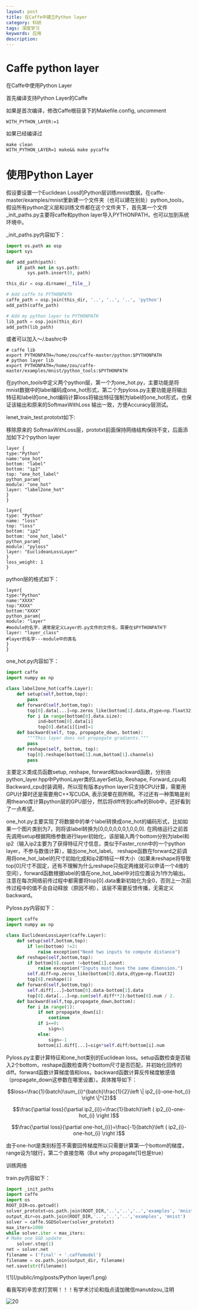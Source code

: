 ```yaml
---
layout: post
title: 在Caffe中建立Python layer
category: 科研
tags: 深度学习
keywords: 应用
description: 
---
```


# Caffe python layer

在Caffe中使用Python Layer

首先编译支持Python Layer的Caffe 

如果是首次编译，修改Caffe根目录下的Makefile.config, uncomment

```
WITH_PYTHON_LAYER:=1
```

如果已经编译过

```Shell
make clean
WITH_PYTHON_LAYER=1 make&& make pycaffe
```

# 使用Python Layer

假设要设置一个Euclidean Loss的Python层训练mnist数据，在caffe-master/examples/mnist里新建一个文件夹（也可以建在别处）python_tools，假设所有python定义层和训练文件都在这个文件夹下，首先第一个文件_init_paths.py主要将caffe和python layer导入PYTHONPATH，也可以加到系统环境中。

_init_paths.py内容如下：

```Python
import os.path as osp
import sys

def add_path(path):
    if path not in sys.path:
        sys.path.insert(0, path)

this_dir = osp.dirname(__file__)

# Add caffe to PYTHONPATH
caffe_path = osp.join(this_dir, '..', '..', '..', 'python')
add_path(caffe_path)

# Add my python layer to PYTHONPATH
lib_path = osp.join(this_dir)
add_path(lib_path)
```

或者可以加入～/.bashrc中

```Shell
# caffe lib
export PYTHONPATH=/home/zou/caffe-master/python:$PYTHONPATH
# python layer lib
export PYTHONPATH=/home/zou/caffe-master/examples/mnist/python_tools:$PYTHONPATH
```

在python_tools中定义两个python层，第一个为one_hot.py，主要功能是将mnist数据中的label编码成one_hot形式，第二个为pyloss.py主要功能是将输出特征和label的one_hot编码计算loss将输出特征强制为label的one_hot形式，也保证该输出和原来的SoftmaxWithLoss 输出一致，方便Accuracy层测试。

lenet_train_test.prototxt如下:

移除原来的 SoftmaxWithLoss层，prototxt前面保持网络结构保持不变，后面添加如下2个python layer

```
layer {
type:"Python"
name:"one_hot"   
bottom: "label"
bottom: "ip2"
top: "one_hot_label"
python_param{
module: "one_hot"
layer: "label2one_hot"
}
}

layer{
type: "Python"
name: "loss"
top: "loss"
bottom: "ip2"
bottom: "one_hot_label"
python_param{
module: "pyloss"
layer: "EuclideanLossLayer"
}
loss_weight: 1
}
```

python层的格式如下：

```
layer{
type:"Python"
name:"XXXX"
top:"XXXX"
bottom:"XXXX"
python_param{
module: "layer"
#module的名字，通常是定义Layer的.py文件的文件名，需要在$PYTHONPATH下
layer: "layer_class"
#layer的名字---module中的类名
}
}
```

one_hot.py内容如下：

```Python
import caffe
import numpy as np

class label2one_hot(caffe.Layer):
    def setup(self,bottom,top):
        pass
    def forward(self,bottom,top):
        top[0].data[...]=np.zeros_like(bottom[1].data,dtype=np.float32)
        for i in range(bottom[0].data.size):
            ind=bottom[0].data[i]
            top[0].data[i][ind]=1
    def backward(self, top, propagate_down, bottom):
        """This layer does not propagate gradients."""
        pass
    def reshape(self, bottom, top):
        top[0].reshape(bottom[1].num,bottom[1].channels)
        pass
```

主要定义类成员函数setup, reshape, forward和backward函数，分别由python_layer.hpp中PythonLayer类的LayerSetUp, Reshape, Forward_cpu和Backward_cpu封装调用，所以现有版本python layer只支持CPU计算，需要用GPU计算时还是需要用C++写CUDA, 表示哭晕在厕所啊。不过还有一种策略是利用theano库计算python层的GPU部分，然后将diff传到caffe的Blob中，还好看到了一点希望。

one_hot.py主要实现了将数据中的单个label转换成one_hot的编码形式，比如如果一个图片类别为7，则将该label转换为[0,0,0,0,0,0,1,0,0,0]. 在网络运行之前首先调用setup根据网络参数进行layer初始化，该层输入两个bottom分别为label和ip2（输入ip2主要为了获得特征尺寸信息，类似于Faster_rcnn中的一个python layer，不参与数值计算），输出one_hot_label。 reshape函数在forward之前调用将one_hot_label的尺寸初始化成和ip2即特征一样大小（如果未reshape将导致top[0]尺寸不固定，还有不理解为什么reshape只指定两维就可以申请一个4维的空间），forward函数根据label的值在one_hot_label中对应位置设为1作为输出。注意在每次网络前传过程中都需要将top[0].data重新初始化为全0，否则上一次前传过程中的值不会自动释放（原因不明），该层不需要反馈传播，无需定义backward。


Pyloss.py内容如下：

```Python
import caffe
import numpy as np

class EuclideanLossLayer(caffe.Layer):
    def setup(self,bottom,top):
        if len(bottom) !=2:
            raise exception("Need two inputs to compute distance")
    def reshape(self,bottom,top):
        if bottom[0].count !=bottom[1].count:
            raise exception("Inputs must have the same dimension.")
        self.diff=np.zeros_like(bottom[0].data,dtype=np.float32)
        top[0].reshape(1)
    def forward(self,bottom,top):
        self.diff[...]=bottom[0].data-bottom[1].data
        top[0].data[...]=np.sum(self.diff**2)/bottom[0].num / 2.
    def backward(self,top,propagate_down,bottom):
        for i in range(1):
            if not propagate_down[i]:
                continue
            if i==0:
                sign=1
            else:
                sign=-1
            bottom[i].diff[...]=sign*self.diff/bottom[i].num
```

Pyloss.py主要计算特征和one_hot类别的Euclidean loss。setup函数检查是否输入2个bottom，reshape函数检查两个bottom尺寸是否匹配，并初始化回传的diff。forward函数计算梯度值和loss，backward函数计算反传梯度敏感值（propagate_down这参数在哪里设置）。具体推导如下：

$$loss=\frac{1}{batch}\sum_{i}^{batch}\frac{1}{2}\left \| ip2_{i}-one-hot_{i} \right \|^{2}$$

$$\frac{\partial loss}{\partial ip2_{i}}=\frac{1}{batch}\left ( ip2_{i}-one-hot_{i} \right )$$

$$\frac{\partial loss}{\partial one-hot_{i}}=\frac{-1}{batch}\left ( ip2_{i}-one-hot_{i} \right )$$

由于one-hot是类别标签不需要回传梯度所以只需要计算第一个bottom的梯度，range设为1就行，第二个直接忽略（But why propagate[1]也是true）




训练网络

train.py内容如下：

```Python
import _init_paths
import caffe
import os
ROOT_DIR=os.getcwd()
solver_prototxt=os.path.join(ROOT_DIR,'..','..','..','examples', 'mnist','lenet_solver.prototxt')
output_dir=os.path.join(ROOT_DIR,'..','..','..','examples', 'mnist')
solver = caffe.SGDSolver(solver_prototxt)
max_iters=1000
while solver.iter < max_iters:
# Make one SGD update
    solver.step(1)
net = solver.net
filename = ('final' + '.caffemodel')
filename = os.path.join(output_dir, filename)
net.save(str(filename))
```

![1](/public/img/posts/Python layer/1.png)

看我写的辛苦求打赏啊！！！有学术讨论和指点请加微信manutdzou,注明

![20](/public/img/pay.jpg)
